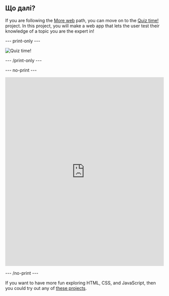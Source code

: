 ## Що далі?

If you are following the [More web](https://projects.raspberrypi.org/en/raspberrypi/more-web) path, you can move on to the [Quiz time!](https://projects.raspberrypi.org/en/projects/quiz-time) project. In this project, you will make a web app that lets the user test their knowledge of a topic you are the expert in!

\--- print-only ---

![Quiz time!](images/quiztime-project.png)

\--- /print-only ---

\--- no-print ---

<iframe src="https://editor.raspberrypi.org/en/embed/viewer/quiz-time-animals" width="100%" height="600" frameborder="0" marginwidth="0" marginheight="0" allowfullscreen> 
</iframe>

\--- /no-print ---

If you want to have more fun exploring HTML, CSS, and JavaScript, then you could try out any of [these projects](https://projects.raspberrypi.org/en/projects?software%5B%5D=html-css-javascript).
